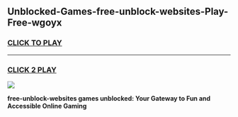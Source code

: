 
## Unblocked-Games-free-unblock-websites-Play-Free-wgoyx
<h3>
<a href="https://premium76.site?title=free-unblock-websites&ref=10A">CLICK TO PLAY</a></h3>
<hr>

<h3>
<a href="https://premium76.site?title=free-unblock-websites&ref=10A">CLICK 2 PLAY</a>
  
</h3>

<a href="https://premium76.site?title=free-unblock-websites&ref=10A"><img src="https://clearcache.store/games.png"></a>


**free-unblock-websites games unblocked: Your Gateway to Fun and Accessible Online Gaming**
